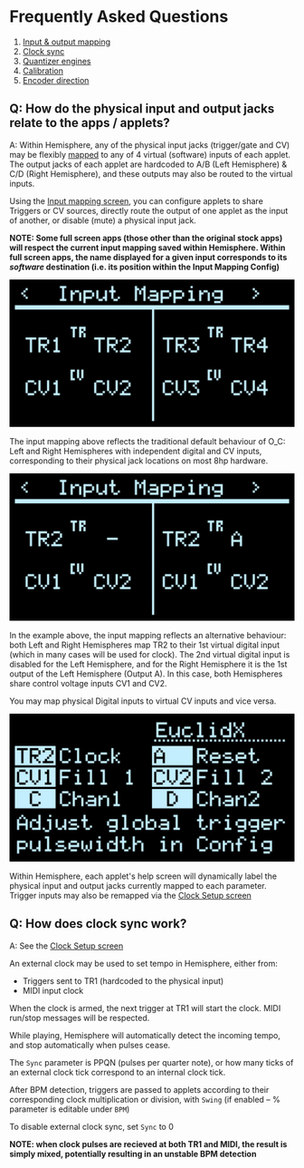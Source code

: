 # Frequently Asked Questions

1. [Input & output mapping](#io)
2. [Clock sync](#clock)
3. [Quantizer engines](#quantizers)
4. [Calibration](#calibration)
5. [Encoder direction](#encoders)

## Q: How do the physical input and output jacks relate to the apps / applets? <a id='io'>

A: Within Hemisphere, any of the physical input jacks (trigger/gate and CV) may be flexibly [mapped](Hemisphere-Input-Mapping) to any of 4 virtual (software) inputs of each applet. The output jacks of each applet are hardcoded to A/B (Left Hemisphere) & C/D (Right Hemisphere), and these outputs may also be routed to the virtual inputs.

Using the [Input mapping screen](Hemisphere-Input-Mapping), you can configure applets to share Triggers or CV sources, directly route the output of one applet as the input of another, or disable (mute) a physical input jack.

**NOTE: Some full screen apps (those other than the original stock apps) will respect the current input mapping saved within Hemisphere. Within full screen apps, the name displayed for a given input corresponds to its _software_ destination (i.e. its position within the Input Mapping Config)**

<img src="images/Default_Map.png" alt="Default Input Mapping">

The input mapping above reflects the traditional default behaviour of O_C: Left and Right Hemispheres with independent digital and CV inputs, corresponding to their physical jack locations on most 8hp hardware.

<img src="images/Alt_Map.png" alt="Alternative Input Mapping">

In the example above, the input mapping reflects an alternative behaviour: both Left and Right Hemispheres map TR2 to their 1st virtual digital input (which in many cases will be used for clock). The 2nd virtual digital input is disabled for the Left Hemisphere, and for the Right Hemisphere it is the 1st output of the Left Hemisphere (Output A). In this case, both Hemispheres share control voltage inputs CV1 and CV2.

You may map physical Digital inputs to virtual CV inputs and vice versa.

<img src="images/Help_Screen.png" alt="Help Screen">

Within Hemisphere, each applet's help screen will dynamically label the physical input and output jacks currently mapped to each parameter. Trigger inputs may also be remapped via the [Clock Setup screen](Clock-Setup)


## Q: How does clock sync work? <a id='clock'>

A: See the [Clock Setup screen](Clock-Setup)

An external clock may be used to set tempo in Hemisphere, either from:
- Triggers sent to TR1 (hardcoded to the physical input)
- MIDI input clock

When the clock is armed, the next trigger at TR1 will start the clock. MIDI run/stop messages will be respected.

While playing, Hemisphere will automatically detect the incoming tempo, and stop automatically when pulses cease.

The `Sync` parameter is PPQN (pulses per quarter note), or how many ticks of an external clock tick correspond to an internal clock tick.

After BPM detection, triggers are passed to applets according to their corresponding clock multiplication or division, with `Swing` (if enabled – % parameter is editable under `BPM`)

To disable external clock sync, set `Sync` to 0

**NOTE: when clock pulses are recieved at both TR1 and MIDI, the result is simply mixed, potentially resulting in an unstable BPM detection**
